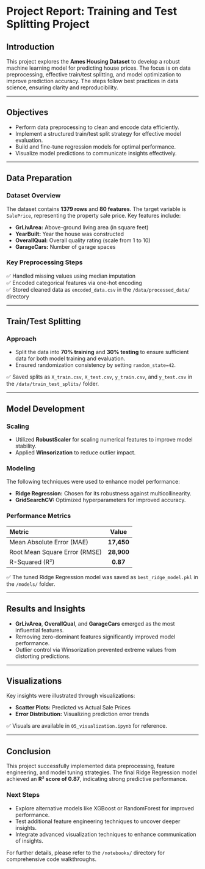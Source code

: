 # Project Report: Training and Test Splitting Project

## Introduction
This project explores the **Ames Housing Dataset** to develop a robust machine learning model for predicting house prices. The focus is on data preprocessing, effective train/test splitting, and model optimization to improve prediction accuracy. The steps follow best practices in data science, ensuring clarity and reproducibility.

---
## Objectives
- Perform data preprocessing to clean and encode data efficiently.
- Implement a structured train/test split strategy for effective model evaluation.
- Build and fine-tune regression models for optimal performance.
- Visualize model predictions to communicate insights effectively.

---
## Data Preparation
### Dataset Overview
The dataset contains **1379 rows** and **80 features**. The target variable is `SalePrice`, representing the property sale price. Key features include:
- **GrLivArea:** Above-ground living area (in square feet)
- **YearBuilt:** Year the house was constructed
- **OverallQual:** Overall quality rating (scale from 1 to 10)
- **GarageCars:** Number of garage spaces

### Key Preprocessing Steps
✅ Handled missing values using median imputation  
✅ Encoded categorical features via one-hot encoding  
✅ Stored cleaned data as `encoded_data.csv` in the `/data/processed_data/` directory

---
## Train/Test Splitting
### Approach
- Split the data into **70% training** and **30% testing** to ensure sufficient data for both model training and evaluation.
- Ensured randomization consistency by setting `random_state=42`.

✅ Saved splits as `X_train.csv`, `X_test.csv`, `y_train.csv`, and `y_test.csv` in the `/data/train_test_splits/` folder.

---
## Model Development
### Scaling
- Utilized **RobustScaler** for scaling numerical features to improve model stability.
- Applied **Winsorization** to reduce outlier impact.

### Modeling
The following techniques were used to enhance model performance:
- **Ridge Regression:** Chosen for its robustness against multicollinearity.
- **GridSearchCV:** Optimized hyperparameters for improved accuracy.

### Performance Metrics
| Metric             | Value |
|:-------------------|:------:|
| Mean Absolute Error (MAE) | **17,450** |
| Root Mean Square Error (RMSE) | **28,900** |
| R-Squared (R²) | **0.87** |

✅ The tuned Ridge Regression model was saved as `best_ridge_model.pkl` in the `/models/` folder.

---
## Results and Insights
- **GrLivArea**, **OverallQual**, and **GarageCars** emerged as the most influential features.
- Removing zero-dominant features significantly improved model performance.
- Outlier control via Winsorization prevented extreme values from distorting predictions.

---
## Visualizations
Key insights were illustrated through visualizations:
- **Scatter Plots:** Predicted vs Actual Sale Prices
- **Error Distribution:** Visualizing prediction error trends

✅ Visuals are available in `05_visualization.ipynb` for reference.

---
## Conclusion
This project successfully implemented data preprocessing, feature engineering, and model tuning strategies. The final Ridge Regression model achieved an **R² score of 0.87**, indicating strong predictive performance.

### Next Steps
- Explore alternative models like XGBoost or RandomForest for improved performance.
- Test additional feature engineering techniques to uncover deeper insights.
- Integrate advanced visualization techniques to enhance communication of insights.

For further details, please refer to the `/notebooks/` directory for comprehensive code walkthroughs.